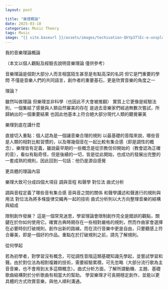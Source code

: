 ```yaml
---
layout: post

title: "樂理概論"
date: 2025-03-10
categories: Music Theory
tags: Music
image: "{{ site.baseurl }}/assets/images/techivation-QkYp37lEc-o-unsplash.jpg"
---
```


我的音樂理論概論

（本文以個人觀點及經驗去說明音樂理論
僅供參考）

音樂理論是個對大部分人而言相當陌生甚至是有點高深的名詞
但它是門重要的學問 
不僅是音樂人們的共同語言，創作者的重要基石，更是欣賞音樂的角度之一

理論？

雖然叫做理論 
但樂理並非科學（也因此不大會被推翻）
實質上它更像是經驗法則，一個集結了感覺與人類自然審美的存在
是過去音樂家們經過無數次嘗試，所歸納出的一個重要結果
也因此他基本上符合絕大部分現代人類的聽覺審美

樂理到底在講什麼

直接切入重點：個人認為是一個讓音樂合理的規則
以最基礎的音階來說，哪些音是人類的相對比較習慣的，以及哪幾個音在一起比較有集合感（即是調性的概念），樂理皆有定義，雖說最早期的一些概念是從宗教信仰開始的（教會認為正確的音），看似有點奇怪，但是後續的一切，皆是從此開始，也成功的發展出完整的一套成熟的規則，因此回到一句話：他仍是源自感覺

更具體的理論內容

樂理大致可分成四個大項目
調與音程 和聲學 對位法 曲式分析

調與音程定義了哪些音有集合感 音與音之間的關係
和聲學講述和聲進行的規則與用法
對位法為將多條旋律交織再一起的技術
曲式分析則以大方向整理音樂的結構與組成

限制創作發展？
這是一個常見迷思，學習理論會限制創作完全是錯誤的觀點，關鍵在於你如何使用它。確實古典時期存在一些相對嚴格的規則，然而作曲家會選擇在必要時刻打破規則，創作出新的路線。而在流行音樂中更是自由，只要聽感上符合審美，即是一個好的作品。重點在於打破規則之前，請先了解規則。

從何學起

若為初學者，對學習沒有概念，可從調性音階這類基礎知識先學起，並嘗試學習和聲。由於對位法為相對複雜的技術，需要經驗累積，可先忽略（大部分流行歌為主音音樂，也不會用到太多這類概念）。曲式分析方面，了解所謂動機、主題、基礎歌曲結構對於分析歌曲有相當大的幫助。
學習樂理才可長期穩定創作，並能以更具體的方式欣賞音樂，與他人順利溝通。
